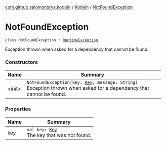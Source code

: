 [com.github.salomonbrys.kodein](../../index.md) / [Kodein](../index.md) / [NotFoundException](.)

# NotFoundException

`class NotFoundException : `[`RuntimeException`](http://docs.oracle.com/javase/6/docs/api/java/lang/RuntimeException.html)

Exception thrown when asked for a dependency that cannot be found.

### Constructors

| Name | Summary |
|---|---|
| [&lt;init&gt;](-init-.md) | `NotFoundException(key: `[`Key`](../-key/index.md)`, message: String)`<br>Exception thrown when asked for a dependency that cannot be found. |

### Properties

| Name | Summary |
|---|---|
| [key](key.md) | `val key: `[`Key`](../-key/index.md)<br>The key that was not found. |
